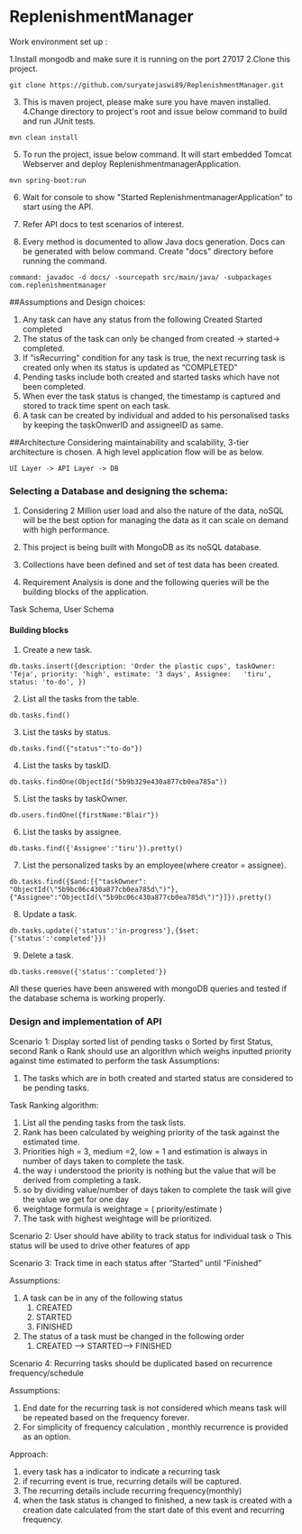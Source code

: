 # ReplenishmentManager

Work environment set up : 

1.Install mongodb and make sure it is running on the port 27017
2.Clone this project.

```
git clone https://github.com/suryatejaswi89/ReplenishmentManager.git
```
3. This is maven project, please make sure you have maven installed.
4.Change directory to project's root and issue below command to build and run JUnit tests.
```
mvn clean install
```
5. To run the project, issue below command. It will start embedded Tomcat Webserver and deploy ReplenishmentmanagerApplication.
```
mvn spring-boot:run 
```
6. Wait for console to show "Started ReplenishmentmanagerApplication" to start using the API.

7. Refer API docs to test scenarios of interest.

8. Every method is documented to allow Java docs generation. Docs can be generated with below command. Create "docs" directory before running the command.
```
command: javadoc -d docs/ -sourcepath src/main/java/ -subpackages com.replenishmentmanager
```

##Assumptions and Design choices:

1. Any task can have any status from  the following
	 Created
	 Started
	 completed 
2. The status of the task can only be changed from created → started→ completed.
3. If "isRecurring" condition for any task is true, the next recurring task is created only when its status is updated as “COMPLETED”
4. Pending tasks include both created and started tasks which have not been completed.
5. When ever the task status is changed, the timestamp is captured and stored to track time spent on each task.
6. A task can be created by individual and added to his personalised tasks by keeping the taskOnwerID and assigneeID as same.

##Architecture
Considering maintainability and scalability, 3-tier architecture is chosen. A high level application flow will be as below.
```
UI Layer -> API Layer -> DB 
``` 

### Selecting a Database and designing the schema:

1. Considering 2 Million user load and also the nature of the data, noSQL will be the best option for managing the data as it can scale on demand with high performance. 

2. This project is being built with MongoDB as its noSQL database.

3. Collections have been defined and set of test data has been created.

4. Requirement Analysis is done and the following queries will be the building blocks of the application.

Task Schema,
User Schema

#### Building blocks
 1. Create a new task.
 ```
 db.tasks.insert({description: 'Order the plastic cups', taskOwner: 'Teja', priority: 'high', estimate: '3 days', Assignee:   'tiru', status: 'to-do', })
 ```
 2. List all the tasks  from the table.
 ```
 db.tasks.find()
 ```
 3. List the tasks by status.
 ```
 db.tasks.find({"status":"to-do"})
 ```
 4. List the tasks by taskID.
 ```
 db.tasks.findOne(ObjectId("5b9b329e430a877cb0ea785a"))
 ```
 5. List the tasks by taskOwner.
 ```
 db.users.findOne({firstName:"Blair"})
 ```
6. List the tasks by assignee.
```
db.tasks.find({'Assignee':'tiru'}).pretty()
```
7. List the personalized tasks by an employee(where creator = assignee).	
```
db.tasks.find({$and:[{"taskOwner": "ObjectId(\"5b9bc06c430a877cb0ea785d\")"},{"Assignee":"ObjectId(\"5b9bc06c430a877cb0ea785d\")"}]}).pretty()
```
8. Update a task.
```
db.tasks.update({'status':'in-progress'},{$set:{'status':'completed'}})
```
9. Delete a task.
```
db.tasks.remove({'status':'completed'})
```

All these queries have been answered with mongoDB queries and tested if the database schema is working properly.

### Design and implementation of API
Scenario 1:
	Display sorted list of pending tasks
		o Sorted by first Status, second Rank
		o Rank should use an algorithm which weighs inputted priority against time estimated to perform the task
Assumptions: 
1. The tasks which are in both created and started status are considered to be pending tasks.

Task Ranking algorithm:
1. List all the pending tasks from the task lists.
2. Rank has been calculated by weighing priority of the task against the estimated time.
3. Priorities  high = 3, medium =2, low = 1 and estimation is always in number of days taken to complete the task.
4. the way i understood the priority is nothing but the value that will be derived from completing a task.
5. so by dividing value/number of days taken to complete the task will give the value we get for one day
6. weightage formula is weightage = ( priority/estimate ) 
7. The task with highest weightage will be prioritized.

Scenario 2:
	User should have ability to track status for individual task
		o This status will be used to drive other features of app

Scenario 3:
Track time in each status after “Started” until “Finished”

Assumptions:
1. A task can be in any of the following status
    1. CREATED
    2. STARTED
    3. FINISHED
2. The status of a task must be changed in the following order
    1. CREATED —> STARTED—> FINISHED


Scenario 4:
	Recurring tasks should be duplicated based on recurrence frequency/schedule

Assumptions:
1. End date for the recurring task is not considered which means task will be repeated based on the frequency forever.
2. For simplicity of frequency calculation , monthly recurrence is provided as an option.

Approach:
1. every task has a indicator to indicate a recurring task
2. if recurring event is true, recurring details will be captured.
3. The recurring details include recurring frequency(monthly)
4. when the task status is changed to finished, a new task is created with a creation date calculated from the start date of this event and recurring frequency.

